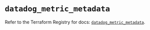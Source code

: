 # `datadog_metric_metadata`

Refer to the Terraform Registry for docs: [`datadog_metric_metadata`](https://registry.terraform.io/providers/datadog/datadog/3.44.0/docs/resources/metric_metadata).
